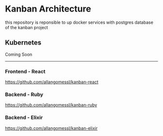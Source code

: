 # Kanban Architecture

this repository is reponsible to up docker services with postgres database of the kanban project

## Kubernetes
Coming Soon

---

### Frontend - React
https://github.com/allangomessl/kanban-react

### Backend - Ruby
https://github.com/allangomessl/kanban-ruby

### Backend - Elixir
https://github.com/allangomessl/kanban-elixir
